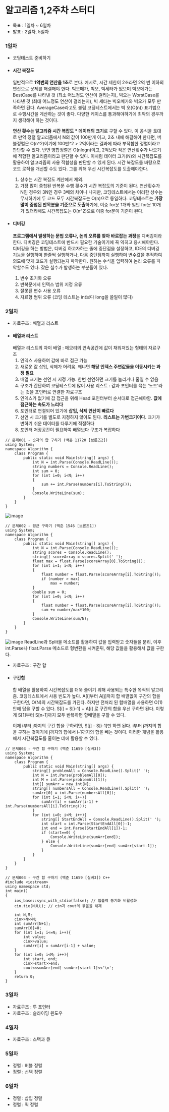 # 알고리즘 1,2주차 스터디
- 목표 : 1일차 ~ 6일차
- 발표 : 2일차, 5일차
### 1일차
 - 코딩테스트 준비하기
 - #### 시간 복잡도
	일반적으로 **1억번의 연산을 1초**로 본다. 예시로, 시간 제한이 2초라면 2억 번 이하의 연산으로 문제를 해결해야 한다.
	빅오메가, 빅오, 빅세타가 있으며 빅오메가는 BestCase를 나타낸 것 (최소 어느정도 연산이 걸리는지), 빅오는 WorstCase를 나타낸 것 (최대 어느정도 연산이 걸리는지), 빅 세타는 빅오메가와 빅오가 모두 만족하면 된다. AverageCase라고도 불림
	코딩테스트에서는 빅 오(O(n)) 표기법으로 수행시간을 계산하는 것이 좋다. 다양한 케이스를 통과해야하기에 최악의 경우까지 생각해야 하는 것이다.
	
	**연산 횟수는 알고리즘 시간 복잡도 * 데이터의 크기**로 구할 수 있다.
	이 공식을 토대로 만약 정렬 알고리즘에서 N의 값이 100만개 이고, 2초 내에 해결해야 한다면, 버블정렬은 O(n^2)이기에 100만^2 > 2억이라는 결과에 따라 부적합한 정렬이라고 판단할 수 있다. 반면 병합정렬은 O(nlogn)이고, 2억보다 작은 연산횟수가 나오기에 적합한 알고리즘이라고 판단할 수 있다. 이처럼 데이터 크기(N)와 시간복잡도를 활용하여 알고리즘의 사용 적합성을 판단할 수 있게 된다.
	시간 복잡도를 바탕으로 코드 로직을 개선할 수도 있다. 그를 위해 우선 시간복잡도를 도출해야한다.
	1) 상수는 시간 복잡도 계산에서 제외.
	2) 가장 많이 중첩된 반복문 수행 횟수가 시간 복잡도의 기준이 된다. 
	연산횟수가 N인 경우와 3N인 경우 3배의 차이나 나지만, 코딩테스트에서는 이러한 상수는 무시하기에 두 코드 모두 시간복잡도는 O(n)으로 동일하다. 코딩테스트는 **가장 많이 중첩된 반목분을 기준으로 도출**하기에, 이중 for문 1개와 일반 for문 10개가 있더라해도 시간복잡도는 O(n^2)으로 이중 for문이 기준이 된다.
- #### 디버깅
	**프로그램에서 발생하는 문법 오류나, 논리 오류를 찾아 바로잡는 과정**을 디버깅이라 한다.
	디버깅은 코딩테스트에 반드시 필요한 기술이기에 꼭 익히고 응시해야한다.
	디버깅을 하는 방법은, 디버깅 하고자하는 줄에 중단점을 설정하고, IDE의 디버깅 기능을 실행하며 한줄씩 실행하거나, 다음 중단점까지 실행하며 변수값을 추적하여 의도에 맞게 코드가 실행되는지 파악한다. 원하는 수식을 입력하여 논리 오류를 파악할수도 있다. 
	잦은 실수가 발생하는 부분들이 있다.
	1) 변수 초기화 오류
	2) 반복문에서 인덱스 범위 지정 오류
	3) 잘못된 변수 사용 오류
	4) 자료형 범위 오류 (코딩 테스트는 int보다 long을 쓸일이 많다)
### 2일차
- 자료구조 : 배열과 리스트
- #### 배열과 리스트
	배열과 리스트의 차이
	배열 : 메모리의 연속공간에 값이 채워져있는 형태의 자료구조
	1) 인덱스 사용하여 값에 바로 접근 가능
	2) 새로운 값 삽입, 삭제가 어려움. 왜냐면 **해당 인덱스 주변값들을 이동시키는 과정 필요**
	3) 배열 크기는 선언 시 지정 가능. 한번 선언하면 크기를 늘리거나 줄일 수 없음
	4) 구조가 간단하여 코딩테스트에 많이 사용
	리스트 : 값과 포인터를 묶는 '노드'라는 것을 포인터로 연결한 자료구조
	1) 인덱스가 없기에 값 접근을 위해 Head 포인터부터 순서대로 접근해야함. **값에 접근하는 속도가 느리다**
	2) 포인터로 연결되어 있기에 **삽입, 삭제 연산이 빠르다**
	3) 선언 시 크기를 별도로 지정하지 않아도 된다. **리스트는 가변크기이다.** 크기가 변하기 쉬운 데이터를 다루기에 적절하다
	4) 포인터 저장공간이 필요하여 배열보다 구조가 복잡하다
```
// 문제001 - 숫자의 합 구하기 (백준 11720 [브론즈2])
using System;
namespace Algorithm {
    class Program {
        public static void Main(string[] args) {
            int N = int.Parse(Console.ReadLine());
            string numbers = Console.ReadLine();
            int sum = 0;
            for (int i=0; i<N; i++)
            {
                sum += int.Parse(numbers[i].ToString());
            }
            Console.WriteLine(sum);
        }
    }
}
```
![image](https://github.com/ChaeDoll/TIL/assets/108540812/b5057b9a-19a6-4a27-b945-973d6f61bcca)
```
// 문제002 - 평균 구하기 (백준 1546 [브론즈1])
using System;
namespace Algorithm {
    class Program {
        public static void Main(string[] args) {
            int N = int.Parse(Console.ReadLine());
            string scores = Console.ReadLine();
            string[] scoreArray = scores.Split(' ');
            float max = float.Parse(scoreArray[0].ToString());
            for (int i=1; i<N; i++)
            {
	            float number = float.Parse(scoreArray[i].ToString());
	            if (number > max) 
		            max = number;
            } 
            double sum = 0;
            for (int i=0; i<N; i++)
            {
	            float number = float.Parse(scoreArray[i].ToString());
	            sum += number/max*100;
            }
            Console.WriteLine(sum/N);
        }
    }
}
```
![image](https://github.com/ChaeDoll/TIL/assets/108540812/92f9bd91-3f4d-45ff-97fb-f2b6d82d20d8)
ReadLine과 Split을 메소드를 활용하여 값을 입력받고 숫자들을 분리, 이후 int.Parse나 float.Parse 메소드로 형변환을 시켜준뒤, 해당 값들을 활용해서 값을 구한다.

- 자료구조 : 구간 합
- #### 구간합
	합 배열을 활용하여 시간복잡도를 더욱 줄이기 위해 사용되는 특수한 목적의 알고리즘. 코딩테스트에서 사용 빈도가 높다.
	A[i]부터 A[j]까지 합 배열없이 구간의 합을 구한다면, O(N)의 시간복잡도를 가진다. 하지만 전처리 된 합배열을 사용하면 O(1)안에 답을 구할 수 있다.
	S[i] = S[i-1] + A[i] 로 구간의 합을 우선 구하면 된다. 이렇게 S[1]부터 S[n-1]까지 모두 반복하면 합배열을 구할 수 있다.
	
	이제 i부터 j까지의 구간 합을 구하려면, S[j] - S[i-1]만 하면 된다. i부터 j까지의 합을 구하는 것이기에 j까지의 합에서 i-1까지의 합을 빼는 것이다. 이러한 개념을 활용해서 시간복잡도를 줄이는 데에 활용할 수 있다.
```
// 문제003 - 구간 합 구하기 (백준 11659 [실버3])
using System;
namespace Algorithm {
    class Program {
        public static void Main(string[] args) {
            string[] problemAll = Console.ReadLine().Split(' ');
            int N = int.Parse(problemAll[0]);
            int M = int.Parse(problemAll[1]);
            int[] sumArr = new int[N];
            string[] numbersAll = Console.ReadLine().Split(' ');
            sumArr[0] = int.Parse(numbersAll[0]);
            for (int i=1; i<N; i++){
                sumArr[i] = sumArr[i-1] + int.Parse(numbersAll[i].ToString());
            }
            for (int i=0; i<M; i++){
                string[] StartEndAll = Console.ReadLine().Split(' ');
                int start = int.Parse(StartEndAll[0])-1;
                int end = int.Parse(StartEndAll[1])-1;
                if (start==0) {
                    Console.WriteLine(sumArr[end]);
                } else {
                    Console.WriteLine(sumArr[end]-sumArr[start-1]);
                }
            }
        }
    }
}
```
```
// 문제003 - 구간 합 구하기 (백준 11659 [실버3]) C++
#include <iostream>
using namespace std;
int main()
{
    ios_base::sync_with_stdio(false); // 입출력 동기화 비활성화
    cin.tie(NULL); // cin과 cout의 묶음을 해제
    
    int N,M;
    cin>>N>>M;
    int sumArr[N+1];
    sumArr[0]=0;
    for (int i=1; i<=N; i++){
        int value;
        cin>>value;
        sumArr[i] = sumArr[i-1] + value;
    }
    for (int i=0; i<M; i++){
        int start, end;
        cin>>start>>end;
        cout<<sumArr[end]-sumArr[start-1]<<'\n';
    }
    return 0;
}
```
### 3일차
- 자료구조 : 투 포인터
- 자료구조 : 슬라이딩 윈도우
### 4일차
- 자료구조 : 스택과 큐
### 5일차
- 정렬 : 버블 정렬
- 정렬 : 선택 정렬
### 6일차
- 정렬 : 삽입 정렬
- 정렬 : 퀵 정렬
